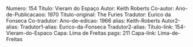 Numero: 154
Titulo: Vieram do Espaço
Autor: Keith Roberts
Co-autor: 
Ano-de-Publicacaoo: 1970
Titulo-original: The Furies
Tradutor: Eurico da Fonseca
Co-tradutor: 
Ano-de-edicao: 1966
alias: Keith-Roberts
Autor2-alias: 
Tradutor1-alias: Eurico-da-Fonseca
Tradutor2-alias: 
Titulo-link: 154-Vieram-do-Espaco
Capa: Lima de Freitas
pags: 211
Capa-link: Lima-de-Freitas